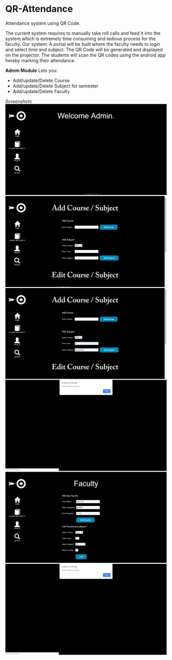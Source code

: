 # QR-Attendance
Attendance system using QR Code.

The current system requires to manually take roll calls and feed it into the system which is extremely time consuming and tedious process for the faculty.
Our system:
A portal will be built where the faculty needs to login and select time and subject. The QR Code will be generated and displayed on the projector. The students will scan the QR codes using the android app hereby marking their attendance.

**Admin Module**
Lets you:
<ul>
  <li>Add/update/Delete Course</li>
  <li>Add/update/Delete Subject for semester</li>
  <li>Add/update/Delete Faculty</li>
  </ul>

*Screenshots* 
<img src="Screenshots/WhatsApp Image 2019-03-17 at 12.15.14 PM.jpeg"/>
<img src="Screenshots/WhatsApp Image 2019-03-17 at 12.15.37 PM.jpeg"/>
<img src="Screenshots/WhatsApp Image 2019-03-17 at 12.16.01 PM.jpeg"/>
<img src="Screenshots/WhatsApp Image 2019-03-17 at 12.16.09 PM.jpeg"/>
<img src="Screenshots/WhatsApp Image 2019-03-17 at 12.17.02 PM.jpeg"/>
<img src="Screenshots/WhatsApp Image 2019-03-17 at 12.17.10 PM.jpeg"/>
